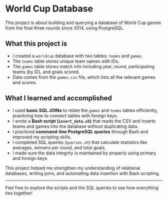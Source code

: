 # World Cup Database

This project is about building and querying a database of World Cup games from the final three rounds since 2014, using PostgreSQL.

## What this project is

- I created a `worldcup` database with two tables: `teams` and `games`.
- The `teams` table stores unique team names with IDs.
- The `games` table stores match info including year, round, participating teams (by ID), and goals scored.
- Data comes from the `games.csv` file, which lists all the relevant games and scores.

## What I learned and accomplished

- I used **basic SQL JOINs** to relate the `games` and `teams` tables efficiently, practicing how to connect tables with foreign keys.
- I wrote a **Bash script (`insert_data.sh`)** that reads the CSV and inserts teams and games into the database without duplicating data.
- I practiced **command-line PostgreSQL queries** through Bash and improved my scripting skills.
- I completed SQL queries (`queries.sh`) that calculate statistics like averages, winners per round, and total goals.
- I made sure the data integrity is maintained by properly using primary and foreign keys.
  
This project helped me strengthen my understanding of relational databases, writing joins, and automating data insertion with Bash scripting.

---

Feel free to explore the scripts and the SQL queries to see how everything ties together!